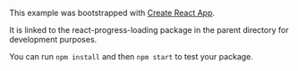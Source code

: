 This example was bootstrapped with [Create React App](https://github.com/facebook/create-react-app).

It is linked to the react-progress-loading package in the parent directory for development purposes.

You can run `npm install` and then `npm start` to test your package.
